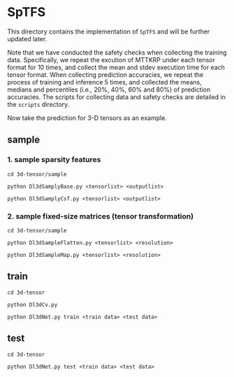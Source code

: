 # SpTFS

This directory contains the implementation of `SpTFS` and will be further updated later.

Note that we have conducted the safety checks when collecting the training data. Specifically, we repeat the excution of MTTKRP under each tensor format for 10 times, and collect the mean and stdev execution time for each tensor format. 
When collecting prediction accuracies, we repeat the process of training and inference 5 times, and collected the means, medians and percentiles (i.e., 20%, 40%, 60% and 80%) of prediction accuracies. The scripts for collecting data and safety checks are detailed in the `scripts` directory.

Now take the prediction for 3-D tensors as an example.

## sample

### 1. sample sparsity features

    cd 3d-tensor/sample

    python Dl3dSamplyBase.py <tensorlist> <outputlist>

    python Dl3dSamplyCsf.py <tensorlist> <outputlist>

### 2. sample fixed-size matrices (tensor transformation)

    cd 3d-tensor/sample
    
    python Dl3dSampleFlatten.py <tensorlist> <resolution>

    python Dl3dSampleMap.py <tensorlist> <resolution>

## train

    cd 3d-tensor

    python Dl3dCv.py

    python Dl3dNet.py train <train data> <test data>

## test

    cd 3d-tensor

    python Dl3dNet.py test <train data> <test data>
